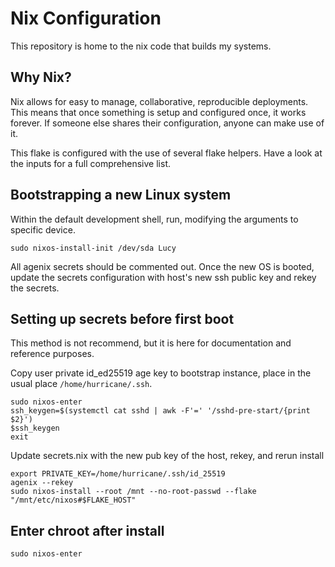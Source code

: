 # Nix Configuration

This repository is home to the nix code that builds my systems.

## Why Nix?

Nix allows for easy to manage, collaborative, reproducible deployments. This
means that once something is setup and configured once, it works forever. If
someone else shares their configuration, anyone can make use of it.

This flake is configured with the use of several flake helpers. Have a look at
the inputs for a full comprehensive list.

## Bootstrapping a new Linux system

Within the default development shell, run, modifying the arguments to specific
device.

```console
sudo nixos-install-init /dev/sda Lucy

```

All agenix secrets should be commented out. Once the new OS is booted, update
the secrets configuration with host's new ssh public key and rekey the secrets.

## Setting up secrets before first boot

This method is not recommend, but it is here for documentation and reference
purposes.

Copy user private id_ed25519 age key to bootstrap instance, place in the usual
place `/home/hurricane/.ssh`.

```console
sudo nixos-enter
ssh_keygen=$(systemctl cat sshd | awk -F'=' '/sshd-pre-start/{print $2}')
$ssh_keygen
exit
```

Update secrets.nix with the new pub key of the host, rekey, and rerun install

```console
export PRIVATE_KEY=/home/hurricane/.ssh/id_25519
agenix --rekey
sudo nixos-install --root /mnt --no-root-passwd --flake "/mnt/etc/nixos#$FLAKE_HOST"
```

## Enter chroot after install

```console
sudo nixos-enter
```
